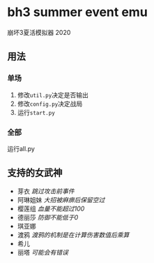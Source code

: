 ﻿# bh3 summer event emu

崩坏3夏活模拟器 2020

## 用法

### 单场

1. 修改`util.py`决定是否输出
2. 修改`config.py`决定战局
3. 运行`start.py`

### 全部

运行all.py

## 支持的女武神

* 芽衣 *跳过攻击前事件*
* 阿琳姐妹 *大招被麻痹后保留空过*
* 樱莲组 *血量不能超过100*
* 德丽莎 *防御不能低于0*
* 琪亚娜 
* 渡鸦 *渡鸦的机制是在计算伤害数值后乘算*
* 希儿
* 丽塔 *可能会有错误*